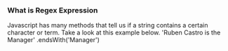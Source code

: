 ### What is Regex Expression 

Javascript has many methods that tell us if a string contains a certain character or term. Take a look at this example below.
'Ruben Castro is the Manager' .endsWith('Manager')